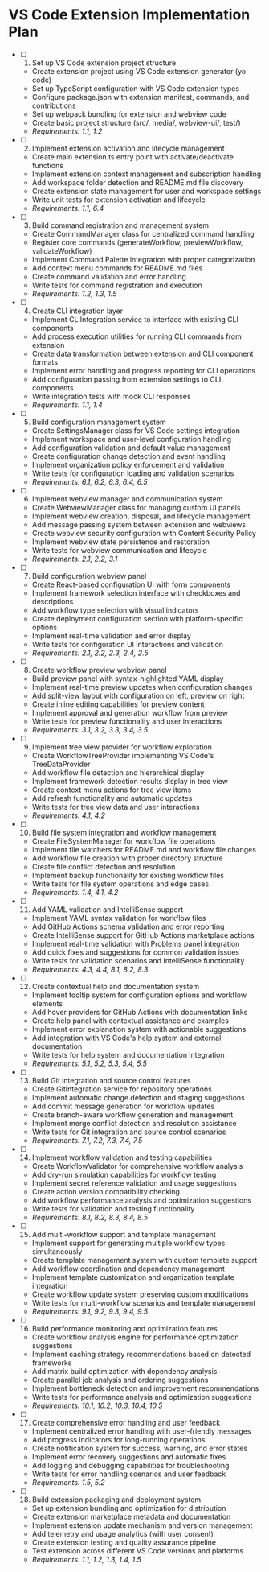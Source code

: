 # VS Code Extension Implementation Plan

- [ ] 1. Set up VS Code extension project structure
  - Create extension project using VS Code extension generator (yo code)
  - Set up TypeScript configuration with VS Code extension types
  - Configure package.json with extension manifest, commands, and contributions
  - Set up webpack bundling for extension and webview code
  - Create basic project structure (src/, media/, webview-ui/, test/)
  - _Requirements: 1.1, 1.2_

- [ ] 2. Implement extension activation and lifecycle management
  - Create main extension.ts entry point with activate/deactivate functions
  - Implement extension context management and subscription handling
  - Add workspace folder detection and README.md file discovery
  - Create extension state management for user and workspace settings
  - Write unit tests for extension activation and lifecycle
  - _Requirements: 1.1, 6.4_

- [ ] 3. Build command registration and management system
  - Create CommandManager class for centralized command handling
  - Register core commands (generateWorkflow, previewWorkflow, validateWorkflow)
  - Implement Command Palette integration with proper categorization
  - Add context menu commands for README.md files
  - Create command validation and error handling
  - Write tests for command registration and execution
  - _Requirements: 1.2, 1.3, 1.5_

- [ ] 4. Create CLI integration layer
  - Implement CLIIntegration service to interface with existing CLI components
  - Add process execution utilities for running CLI commands from extension
  - Create data transformation between extension and CLI component formats
  - Implement error handling and progress reporting for CLI operations
  - Add configuration passing from extension settings to CLI components
  - Write integration tests with mock CLI responses
  - _Requirements: 1.1, 1.4_

- [ ] 5. Build configuration management system
  - Create SettingsManager class for VS Code settings integration
  - Implement workspace and user-level configuration handling
  - Add configuration validation and default value management
  - Create configuration change detection and event handling
  - Implement organization policy enforcement and validation
  - Write tests for configuration loading and validation scenarios
  - _Requirements: 6.1, 6.2, 6.3, 6.4, 6.5_

- [ ] 6. Implement webview manager and communication system
  - Create WebviewManager class for managing custom UI panels
  - Implement webview creation, disposal, and lifecycle management
  - Add message passing system between extension and webviews
  - Create webview security configuration with Content Security Policy
  - Implement webview state persistence and restoration
  - Write tests for webview communication and lifecycle
  - _Requirements: 2.1, 2.2, 3.1_

- [ ] 7. Build configuration webview panel
  - Create React-based configuration UI with form components
  - Implement framework selection interface with checkboxes and descriptions
  - Add workflow type selection with visual indicators
  - Create deployment configuration section with platform-specific options
  - Implement real-time validation and error display
  - Write tests for configuration UI interactions and validation
  - _Requirements: 2.1, 2.2, 2.3, 2.4, 2.5_

- [ ] 8. Create workflow preview webview panel
  - Build preview panel with syntax-highlighted YAML display
  - Implement real-time preview updates when configuration changes
  - Add split-view layout with configuration on left, preview on right
  - Create inline editing capabilities for preview content
  - Implement approval and generation workflow from preview
  - Write tests for preview functionality and user interactions
  - _Requirements: 3.1, 3.2, 3.3, 3.4, 3.5_

- [ ] 9. Implement tree view provider for workflow exploration
  - Create WorkflowTreeProvider implementing VS Code's TreeDataProvider
  - Add workflow file detection and hierarchical display
  - Implement framework detection results display in tree view
  - Create context menu actions for tree view items
  - Add refresh functionality and automatic updates
  - Write tests for tree view data and user interactions
  - _Requirements: 4.1, 4.2_

- [ ] 10. Build file system integration and workflow management
  - Create FileSystemManager for workflow file operations
  - Implement file watchers for README.md and workflow file changes
  - Add workflow file creation with proper directory structure
  - Create file conflict detection and resolution
  - Implement backup functionality for existing workflow files
  - Write tests for file system operations and edge cases
  - _Requirements: 1.4, 4.1, 4.2_

- [ ] 11. Add YAML validation and IntelliSense support
  - Implement YAML syntax validation for workflow files
  - Add GitHub Actions schema validation and error reporting
  - Create IntelliSense support for GitHub Actions marketplace actions
  - Implement real-time validation with Problems panel integration
  - Add quick fixes and suggestions for common validation issues
  - Write tests for validation scenarios and IntelliSense functionality
  - _Requirements: 4.3, 4.4, 8.1, 8.2, 8.3_

- [ ] 12. Create contextual help and documentation system
  - Implement tooltip system for configuration options and workflow elements
  - Add hover providers for GitHub Actions with documentation links
  - Create help panel with contextual assistance and examples
  - Implement error explanation system with actionable suggestions
  - Add integration with VS Code's help system and external documentation
  - Write tests for help system and documentation integration
  - _Requirements: 5.1, 5.2, 5.3, 5.4, 5.5_

- [ ] 13. Build Git integration and source control features
  - Create GitIntegration service for repository operations
  - Implement automatic change detection and staging suggestions
  - Add commit message generation for workflow updates
  - Create branch-aware workflow generation and management
  - Implement merge conflict detection and resolution assistance
  - Write tests for Git integration and source control scenarios
  - _Requirements: 7.1, 7.2, 7.3, 7.4, 7.5_

- [ ] 14. Implement workflow validation and testing capabilities
  - Create WorkflowValidator for comprehensive workflow analysis
  - Add dry-run simulation capabilities for workflow testing
  - Implement secret reference validation and usage suggestions
  - Create action version compatibility checking
  - Add workflow performance analysis and optimization suggestions
  - Write tests for validation and testing functionality
  - _Requirements: 8.1, 8.2, 8.3, 8.4, 8.5_

- [ ] 15. Add multi-workflow support and template management
  - Implement support for generating multiple workflow types simultaneously
  - Create template management system with custom template support
  - Add workflow coordination and dependency management
  - Implement template customization and organization template integration
  - Create workflow update system preserving custom modifications
  - Write tests for multi-workflow scenarios and template management
  - _Requirements: 9.1, 9.2, 9.3, 9.4, 9.5_

- [ ] 16. Build performance monitoring and optimization features
  - Create workflow analysis engine for performance optimization suggestions
  - Implement caching strategy recommendations based on detected frameworks
  - Add matrix build optimization with dependency analysis
  - Create parallel job analysis and ordering suggestions
  - Implement bottleneck detection and improvement recommendations
  - Write tests for performance analysis and optimization suggestions
  - _Requirements: 10.1, 10.2, 10.3, 10.4, 10.5_

- [ ] 17. Create comprehensive error handling and user feedback
  - Implement centralized error handling with user-friendly messages
  - Add progress indicators for long-running operations
  - Create notification system for success, warning, and error states
  - Implement error recovery suggestions and automatic fixes
  - Add logging and debugging capabilities for troubleshooting
  - Write tests for error handling scenarios and user feedback
  - _Requirements: 1.5, 5.2_

- [ ] 18. Build extension packaging and deployment system
  - Set up extension bundling and optimization for distribution
  - Create extension marketplace metadata and documentation
  - Implement extension update mechanism and version management
  - Add telemetry and usage analytics (with user consent)
  - Create extension testing and quality assurance pipeline
  - Test extension across different VS Code versions and platforms
  - _Requirements: 1.1, 1.2, 1.3, 1.4, 1.5_